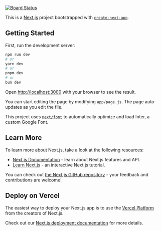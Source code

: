 [![Board Status](https://dev.azure.com/8404007666/25e5ac65-6736-4e4c-9603-c0f1d05e510d/6a95e9e4-ff79-4938-b391-b23a70ac9ce2/_apis/work/boardbadge/1c9d67b5-3b21-4811-8f75-9b35959066f0)](https://dev.azure.com/8404007666/25e5ac65-6736-4e4c-9603-c0f1d05e510d/_boards/board/t/6a95e9e4-ff79-4938-b391-b23a70ac9ce2/Microsoft.RequirementCategory/)

This is a [Next.js](https://nextjs.org/) project bootstrapped with [`create-next-app`](https://github.com/vercel/next.js/tree/canary/packages/create-next-app).

## Getting Started

First, run the development server:

```bash
npm run dev
# or
yarn dev
# or
pnpm dev
# or
bun dev
```

Open [http://localhost:3000](http://localhost:3000) with your browser to see the result.

You can start editing the page by modifying `app/page.js`. The page auto-updates as you edit the file.

This project uses [`next/font`](https://nextjs.org/docs/basic-features/font-optimization) to automatically optimize and load Inter, a custom Google Font.

## Learn More

To learn more about Next.js, take a look at the following resources:

- [Next.js Documentation](https://nextjs.org/docs) - learn about Next.js features and API.
- [Learn Next.js](https://nextjs.org/learn) - an interactive Next.js tutorial.

You can check out [the Next.js GitHub repository](https://github.com/vercel/next.js/) - your feedback and contributions are welcome!

## Deploy on Vercel

The easiest way to deploy your Next.js app is to use the [Vercel Platform](https://vercel.com/new?utm_medium=default-template&filter=next.js&utm_source=create-next-app&utm_campaign=create-next-app-readme) from the creators of Next.js.

Check out our [Next.js deployment documentation](https://nextjs.org/docs/deployment) for more details.
